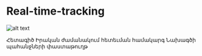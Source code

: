 # Real-time-tracking

![alt text](https://github.com/Iamnerses/Real-time-tracking/blob/[main]/image.jpg?raw=true)


Հետագիծ
			Իրական ժամանակում հետեւման համակարգ
Նախագծի պահանջների փաստաթուղթ
